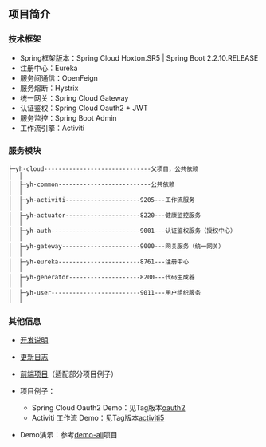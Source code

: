 ## 项目简介

### 技术框架

- Spring框架版本：Spring Cloud Hoxton.SR5 | Spring Boot 2.2.10.RELEASE
- 注册中心：Eureka
- 服务间通信：OpenFeign
- 服务熔断：Hystrix
- 统一网关：Spring Cloud Gateway
- 认证鉴权：Spring Cloud Oauth2 + JWT
- 服务监控：Spring Boot Admin
- 工作流引擎：Activiti


### 服务模块

```text
├─yh-cloud------------------------------父项目，公共依赖
│  │
│  ├─yh-common--------------------------公共依赖
│  │
│  ├─yh-activiti---------------------9205---工作流服务
│  │
│  ├─yh-actuator---------------------8220---健康监控服务
│  │
│  ├─yh-auth-------------------------9001---认证鉴权服务（授权中心）
│  │
│  ├─yh-gateway----------------------9000---网关服务（统一网关）
│  │
│  ├─yh-eureka-----------------------8761---注册中心
│  │
│  ├─yh-generator--------------------8200---代码生成器
│  │
│  ├─yh-user-------------------------9011---用户组织服务
│  │

```


### 其他信息

- [开发说明](https://github.com/huhuhan/yh-cloud/blob/master/DEVELOPMENT_DOC.md)
- [更新日志](https://github.com/huhuhan/yh-cloud/blob/master/UPDATE_LOG.md)
- [前端项目](https://github.com/huhuhan/yh-cloud-ui)（适配部分项目例子）


- 项目例子：
  - Spring Cloud Oauth2 Demo：见Tag版本[oauth2](https://github.com/huhuhan/yh-cloud/releases/tag/oauth2)
  - Activiti 工作流 Demo：见Tag版本[activiti5](https://github.com/huhuhan/yh-cloud/releases/tag/activiti5)
- Demo演示：参考[demo-all](https://github.com/huhuhan/demo-all)项目


